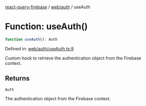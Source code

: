 [react-query-firebase](../../../modules.md) / [web/auth](../index.md) / useAuth

# Function: useAuth()

```ts
function useAuth(): Auth
```

Defined in: [web/auth/useAuth.ts:9](https://github.com/vpishuk/react-query-firebase/blob/10e2945f75363a784c3dfc0e90b9f7a489dcc848/web/auth/useAuth.ts#L9)

Custom hook to retrieve the authentication object from the Firebase context.

## Returns

`Auth`

The authentication object from the Firebase context.
